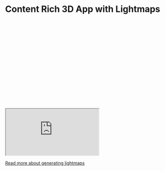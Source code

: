 # Content Rich 3D App with Lightmaps

<div class="keep-iframe-ratio">
  <svg viewBox="0 0 16 9" xmlns="http://www.w3.org/2000/svg"></svg>
  <iframe src="https://spaces.archilogic.com/model/archilogic/k02on21n?modelResourceId=4bb4f090-1c1f-4ccb-b9b0-ad3495a3ead8&autostart=0&mode=view"></iframe>
</div>

[Read more about generating lightmaps](https://docs.archilogic.com/en/3d-editor/lighting/)